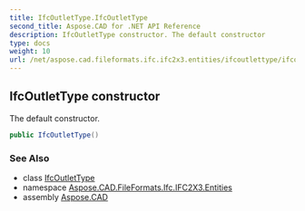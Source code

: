 ```yaml
---
title: IfcOutletType.IfcOutletType
second_title: Aspose.CAD for .NET API Reference
description: IfcOutletType constructor. The default constructor
type: docs
weight: 10
url: /net/aspose.cad.fileformats.ifc.ifc2x3.entities/ifcoutlettype/ifcoutlettype/
---
```

## IfcOutletType constructor

The default constructor.

```csharp
public IfcOutletType()
```

### See Also

* class [IfcOutletType](../)
* namespace [Aspose.CAD.FileFormats.Ifc.IFC2X3.Entities](../../ifcoutlettype/)
* assembly [Aspose.CAD](../../../)


